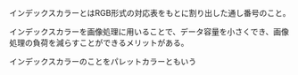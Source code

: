 

インデックスカラーとはRGB形式の対応表をもとに割り出した通し番号のこと。

インデックスカラーを画像処理に用いることで、データ容量を小さくでき、画像処理の負荷を減らすことができるメリットがある。

インデックスカラーのことをパレットカラーともいう



